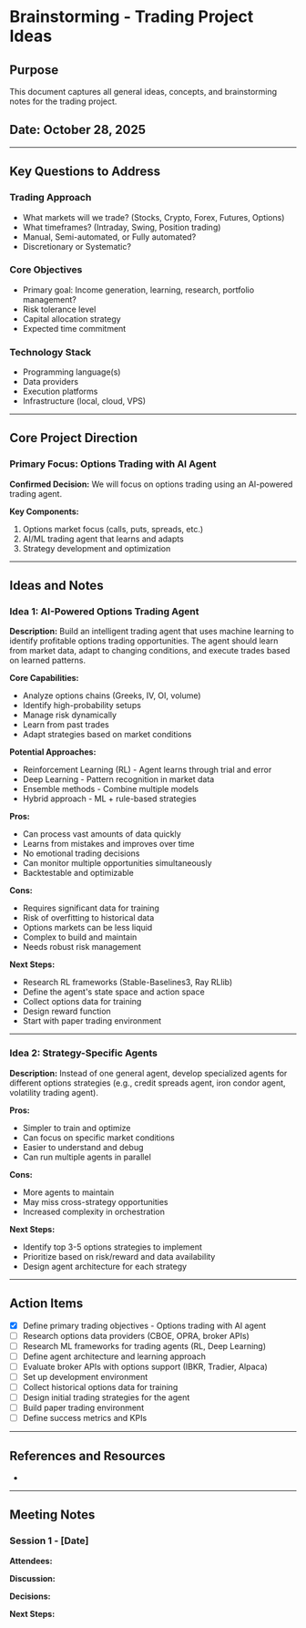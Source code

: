 # Brainstorming - Trading Project Ideas

## Purpose
This document captures all general ideas, concepts, and brainstorming notes for the trading project.

## Date: October 28, 2025

---

## Key Questions to Address

### Trading Approach
- What markets will we trade? (Stocks, Crypto, Forex, Futures, Options)
- What timeframes? (Intraday, Swing, Position trading)
- Manual, Semi-automated, or Fully automated?
- Discretionary or Systematic?

### Core Objectives
- Primary goal: Income generation, learning, research, portfolio management?
- Risk tolerance level
- Capital allocation strategy
- Expected time commitment

### Technology Stack
- Programming language(s)
- Data providers
- Execution platforms
- Infrastructure (local, cloud, VPS)

---

## Core Project Direction

### Primary Focus: Options Trading with AI Agent
**Confirmed Decision:** We will focus on options trading using an AI-powered trading agent.

**Key Components:**
1. Options market focus (calls, puts, spreads, etc.)
2. AI/ML trading agent that learns and adapts
3. Strategy development and optimization

---

## Ideas and Notes

### Idea 1: AI-Powered Options Trading Agent
**Description:**
Build an intelligent trading agent that uses machine learning to identify profitable options trading opportunities. The agent should learn from market data, adapt to changing conditions, and execute trades based on learned patterns.

**Core Capabilities:**
- Analyze options chains (Greeks, IV, OI, volume)
- Identify high-probability setups
- Manage risk dynamically
- Learn from past trades
- Adapt strategies based on market conditions

**Potential Approaches:**
- Reinforcement Learning (RL) - Agent learns through trial and error
- Deep Learning - Pattern recognition in market data
- Ensemble methods - Combine multiple models
- Hybrid approach - ML + rule-based strategies

**Pros:**
- Can process vast amounts of data quickly
- Learns from mistakes and improves over time
- No emotional trading decisions
- Can monitor multiple opportunities simultaneously
- Backtestable and optimizable

**Cons:**
- Requires significant data for training
- Risk of overfitting to historical data
- Options markets can be less liquid
- Complex to build and maintain
- Needs robust risk management

**Next Steps:**
- Research RL frameworks (Stable-Baselines3, Ray RLlib)
- Define the agent's state space and action space
- Collect options data for training
- Design reward function
- Start with paper trading environment

---

### Idea 2: Strategy-Specific Agents
**Description:**
Instead of one general agent, develop specialized agents for different options strategies (e.g., credit spreads agent, iron condor agent, volatility trading agent).

**Pros:**
- Simpler to train and optimize
- Can focus on specific market conditions
- Easier to understand and debug
- Can run multiple agents in parallel

**Cons:**
- More agents to maintain
- May miss cross-strategy opportunities
- Increased complexity in orchestration

**Next Steps:**
- Identify top 3-5 options strategies to implement
- Prioritize based on risk/reward and data availability
- Design agent architecture for each strategy

---

## Action Items
- [x] Define primary trading objectives - Options trading with AI agent
- [ ] Research options data providers (CBOE, OPRA, broker APIs)
- [ ] Research ML frameworks for trading agents (RL, Deep Learning)
- [ ] Define agent architecture and learning approach
- [ ] Evaluate broker APIs with options support (IBKR, Tradier, Alpaca)
- [ ] Set up development environment
- [ ] Collect historical options data for training
- [ ] Design initial trading strategies for the agent
- [ ] Build paper trading environment
- [ ] Define success metrics and KPIs

---

## References and Resources
- 

---

## Meeting Notes

### Session 1 - [Date]
**Attendees:**

**Discussion:**

**Decisions:**

**Next Steps:**

